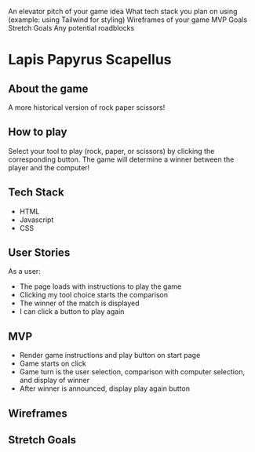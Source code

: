 An elevator pitch of your game idea
What tech stack you plan on using (example: using Tailwind for styling)
Wireframes of your game
MVP Goals
Stretch Goals
Any potential roadblocks

# Lapis Papyrus Scapellus

## About the game
A more historical version of rock paper scissors! 
## How to play
Select your tool to play (rock, paper, or scissors) by clicking the corresponding button. The game will determine a winner between the player and the computer!
## Tech Stack
- HTML
- Javascript
- CSS
## User Stories
As a user:
- The page loads with instructions to play the game
- Clicking my tool choice starts the comparison 
- The winner of the match is displayed
- I can click a button to play again
## MVP
- Render game instructions and play button on start page
- Game starts on click
- Game turn is the user selection, comparison with computer selection, and display of winner
- After winner is announced, display play again button
## Wireframes

## Stretch Goals